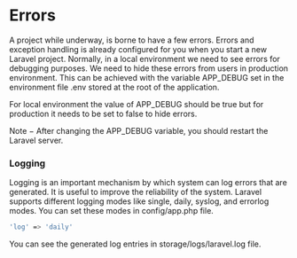 
# Errors
A project while underway, is borne to have a few errors. Errors and exception handling is already configured for you when you start a new Laravel project. Normally, in a local environment we need to see errors for debugging purposes. We need to hide these errors from users in production environment. This can be achieved with the variable APP_DEBUG set in the environment file .env stored at the root of the application.

For local environment the value of APP_DEBUG should be true but for production it needs to be set to false to hide errors.

Note − After changing the APP_DEBUG variable, you should restart the Laravel server.


### Logging
Logging is an important mechanism by which system can log errors that are generated. It is useful to improve the reliability of the system. Laravel supports different logging modes like single, daily, syslog, and errorlog modes. You can set these modes in config/app.php file.

```bash
'log' => 'daily'
```

You can see the generated log entries in storage/logs/laravel.log file.
